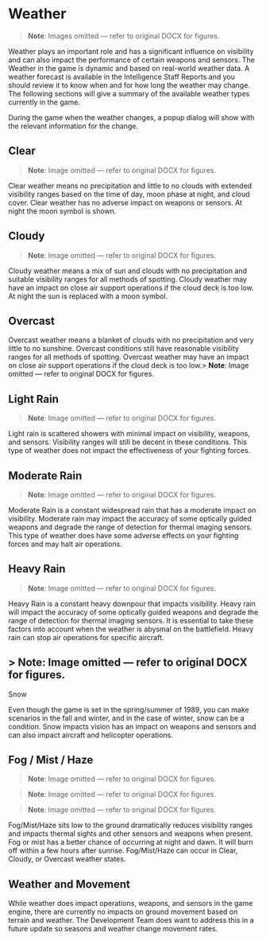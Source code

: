 # Weather

> **Note**: Images omitted — refer to original DOCX for figures.


Weather plays an important role and has a significant influence on visibility and can also impact the performance of certain weapons and sensors\. The Weather in the game is dynamic and based on real\-world weather data\. A weather forecast is available in the Intelligence Staff Reports and you should review it to know when and for how long the weather may change\. The following sections will give a summary of the available weather types currently in the game\.

During the game when the weather changes, a popup dialog will show with the relevant information for the change\.

## Clear

> **Note**: Image omitted — refer to original DOCX for figures.

Clear weather means no precipitation and little to no clouds with extended visibility ranges based on the time of day, moon phase at night, and cloud cover\. Clear weather has no adverse impact on weapons or sensors\. At night the moon symbol is shown\.

## Cloudy

> **Note**: Image omitted — refer to original DOCX for figures.

Cloudy weather means a mix of sun and clouds with no precipitation and suitable visibility ranges for all methods of spotting\. Cloudy weather may have an impact on close air support operations if the cloud deck is too low\. At night the sun is replaced with a moon symbol\.

## Overcast

Overcast weather means a blanket of clouds with no precipitation and very little to no sunshine\. Overcast conditions still have reasonable visibility ranges for all methods of spotting\. Overcast weather may have an impact on close air support operations if the cloud deck is too low\.> **Note**: Image omitted — refer to original DOCX for figures.



## Light Rain

> **Note**: Image omitted — refer to original DOCX for figures.

Light rain is scattered showers with minimal impact on visibility, weapons, and sensors\. Visibility ranges will still be decent in these conditions\. This type of weather does not impact the effectiveness of your fighting forces\.

## Moderate Rain

> **Note**: Image omitted — refer to original DOCX for figures.

Moderate Rain is a constant widespread rain that has a moderate impact on visibility\. Moderate rain may impact the accuracy of some optically guided weapons and degrade the range of detection for thermal imaging sensors\. This type of weather does have some adverse effects on your fighting forces and may halt air operations\.

## Heavy Rain

> **Note**: Image omitted — refer to original DOCX for figures.

Heavy Rain is a constant heavy downpour that impacts visibility\. Heavy rain will impact the accuracy of some optically guided weapons and degrade the range of detection for thermal imaging sensors\. It is essential to take these factors into account when the weather is abysmal on the battlefield\. Heavy rain can stop air operations for specific aircraft\.

## > **Note**: Image omitted — refer to original DOCX for figures.

Snow

Even though the game is set in the spring/summer of 1989, you can make scenarios in the fall and winter, and in the case of winter, snow can be a condition\. Snow impacts vision has an impact on weapons and sensors and can also impact aircraft and helicopter operations\.

## Fog / Mist / Haze

> **Note**: Image omitted — refer to original DOCX for figures.

> **Note**: Image omitted — refer to original DOCX for figures.

> **Note**: Image omitted — refer to original DOCX for figures.

Fog/Mist/Haze sits low to the ground dramatically reduces visibility ranges and impacts thermal sights and other sensors and weapons when present\. Fog or mist has a better chance of occurring at night and dawn\. It will burn off within a few hours after sunrise\. Fog/Mist/Haze can occur in Clear, Cloudy, or Overcast weather states\.

## Weather and Movement

While weather does impact operations, weapons, and sensors in the game engine, there are currently no impacts on ground movement based on terrain and weather\. The Development Team does want to address this in a future update so seasons and weather change movement rates\.

